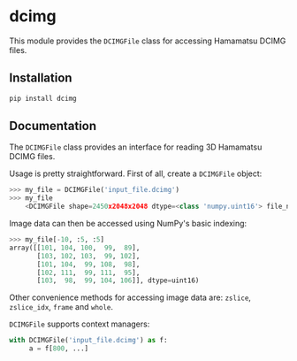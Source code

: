 # dcimg

This module provides the `DCIMGFile` class for accessing Hamamatsu DCIMG
files.

## Installation
```bash
pip install dcimg
```

## Documentation
The `DCIMGFile` class provides an interface for reading 3D Hamamatsu DCIMG
files.

Usage is pretty straightforward. First of all, create a `DCIMGFile` object:

```python
>>> my_file = DCIMGFile('input_file.dcimg')
>>> my_file
    <DCIMGFile shape=2450x2048x2048 dtype=<class 'numpy.uint16'> file_name=input_file.dcimg>
```
Image data can then be accessed using NumPy's basic indexing:

```python
>>> my_file[-10, :5, :5]
array([[101, 104, 100,  99,  89],
       [103, 102, 103,  99, 102],
       [101, 104,  99, 108,  98],
       [102, 111,  99, 111,  95],
       [103,  98,  99, 104, 106]], dtype=uint16)
```

Other convenience methods for accessing image data are: `zslice`, `zslice_idx`,
`frame` and `whole`.

`DCIMGFile` supports context managers:
```python
with DCIMGFile('input_file.dcimg') as f:
     a = f[800, ...]
```
